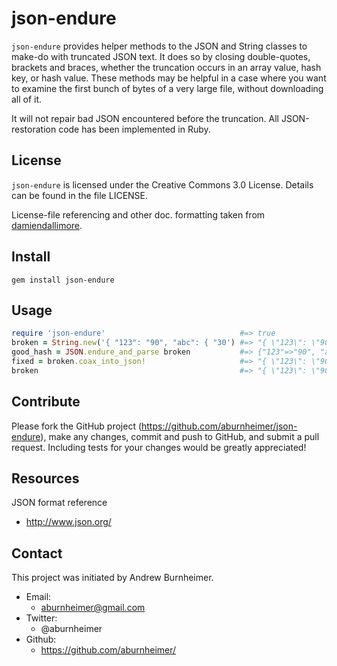 json-endure
===========

`json-endure` provides helper methods to the JSON and String classes to
make-do with truncated JSON text.  It does so by closing
double-quotes, brackets and braces, whether the truncation occurs in
an array value, hash key, or hash value.  These methods may be helpful
in a case where you want to examine the first bunch of bytes of a very
large file, without downloading all of it.

It will not repair bad JSON encountered before the truncation.  All
JSON-restoration code has been implemented in Ruby.

License
-------

`json-endure` is licensed under the Creative Commons 3.0 License.
Details can be found in the file LICENSE.

License-file referencing and other doc. formatting taken from
[damiendallimore](https://github.com/damiendallimore "damiendallimore on GitHub").

Install
-------

    gem install json-endure

Usage
-----
```ruby
require 'json-endure'                              #=> true
broken = String.new('{ "123": "90", "abc": { "30') #=> "{ \"123\": \"90\", \"abc\": { \"30"
good_hash = JSON.endure_and_parse broken           #=> {"123"=>"90", "abc"=>{"30"=>""}}
fixed = broken.coax_into_json!                     #=> "{ \"123\": \"90\", \"abc\": { \"30\":\"\"}}"
broken                                             #=> "{ \"123\": \"90\", \"abc\": { \"30\":\"\"}}"
```

Contribute
----------

Please fork the GitHub project (https://github.com/aburnheimer/json-endure),
make any changes, commit and push to GitHub, and submit a pull request.  Including
tests for your changes would be greatly appreciated!

Resources
---------

JSON format reference

* http://www.json.org/

Contact
-------

This project was initiated by Andrew Burnheimer.

* Email:
  * aburnheimer@gmail.com
* Twitter:
  * @aburnheimer
* Github:
  * https://github.com/aburnheimer/

